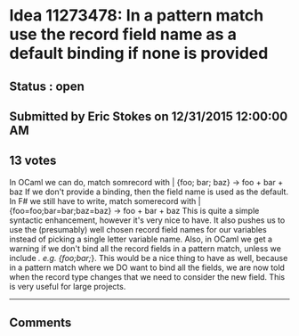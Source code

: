 # Idea 11273478: In a pattern match use the record field name as a default binding if none is provided #

## Status : open

## Submitted by Eric Stokes on 12/31/2015 12:00:00 AM

## 13 votes

In OCaml we can do,
match somrecord with
| {foo; bar; baz} -> foo + bar + baz
If we don't provide a binding, then the field name is used as the default. In F# we still have to write,
match somerecord with
| {foo=foo;bar=bar;baz=baz} -> foo + bar + baz
This is quite a simple syntactic enhancement, however it's very nice to have. It also pushes us to use the (presumably) well chosen record field names for our variables instead of picking a single letter variable name.
Also, in OCaml we get a warning if we don't bind all the record fields in a pattern match, unless we include _. e.g. {foo;bar;_}. This would be a nice thing to have as well, because in a pattern match where we DO want to bind all the fields, we are now told when the record type changes that we need to consider the new field. This is very useful for large projects.


------------------------
## Comments

